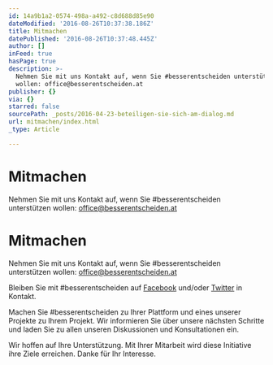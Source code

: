 ```yaml
---
id: 14a9b1a2-0574-498a-a492-c8d688d85e90
dateModified: '2016-08-26T10:37:38.186Z'
title: Mitmachen
datePublished: '2016-08-26T10:37:48.445Z'
author: []
inFeed: true
hasPage: true
description: >-
  Nehmen Sie mit uns Kontakt auf, wenn Sie #besserentscheiden unterstützen
  wollen: office@besserentscheiden.at
publisher: {}
via: {}
starred: false
sourcePath: _posts/2016-04-23-beteiligen-sie-sich-am-dialog.md
url: mitmachen/index.html
_type: Article

---
```

# Mitmachen

Nehmen Sie mit uns Kontakt auf, wenn Sie \#besserentscheiden unterstützen wollen: office@besserentscheiden.at

# Mitmachen

Nehmen Sie mit uns Kontakt auf, wenn Sie \#besserentscheiden unterstützen wollen: office@besserentscheiden.at

Bleiben Sie mit \#besserentscheiden auf [Facebook][0] und/oder [Twitter][1] in Kontakt.

Machen Sie \#besserentscheiden zu Ihrer Plattform und eines unserer Projekte zu Ihrem Projekt. Wir informieren Sie über unsere nächsten Schritte und laden Sie zu allen unseren Diskussionen und Konsultationen ein.

Wir hoffen auf Ihre Unterstützung. Mit Ihrer Mitarbeit wird diese Initiative ihre Ziele erreichen. Danke für Ihr Interesse.

[0]: https://www.facebook.com/besserentscheiden/
[1]: https://twitter.com/besserentsch